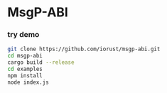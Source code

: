 MsgP-ABI
====

### try demo

```sh
git clone https://github.com/iorust/msgp-abi.git
cd msgp-abi
cargo build --release
cd examples
npm install
node index.js
```
